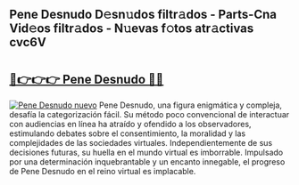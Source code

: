## Pene Desnudo D𝚎sn𝚞dos filtr𝚊dos - Parts-Cna Vid𝚎os filtr𝚊dos - N𝚞evas f𝚘tos atr𝚊ctivas cvc6V

# <h2><a href="http://mb4cyg.tromn.icu/?c=Pene+Desnudo">🔗👉👉👉 Pene Desnudo 🔗🔗</a></h2>

[![Pene Desnudo nuevo](https://i.imgur.com/pEAQMta.gif)](http://mb4cyg.tromn.icu/?c=Pene+Desnudo)
Pene Desnudo, una figura enigmática y compleja, desafía la categorización fácil. Su método poco convencional de interactuar con audiencias en línea ha atraído y ofendido a los observadores, estimulando debates sobre el consentimiento, la moralidad y las complejidades de las sociedades virtuales. Independientemente de sus decisiones futuras, su huella en el mundo virtual es imborrable. Impulsado por una determinación inquebrantable y un encanto innegable, el progreso de Pene Desnudo en el reino virtual es implacable.
